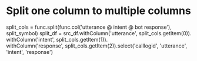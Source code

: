 # Split one column to multiple columns
split_cols = func.split(func.col('utterance @ intent @ bot response'), split_symbol)
split_df = src_df.withColumn('utterance', split_cols.getItem(0)).\
        withColumn('intent', split_cols.getItem(1)).\
        withColumn('response', split_cols.getItem(2)).select('calllogid', 'utterance', 'intent', 'response')
 
